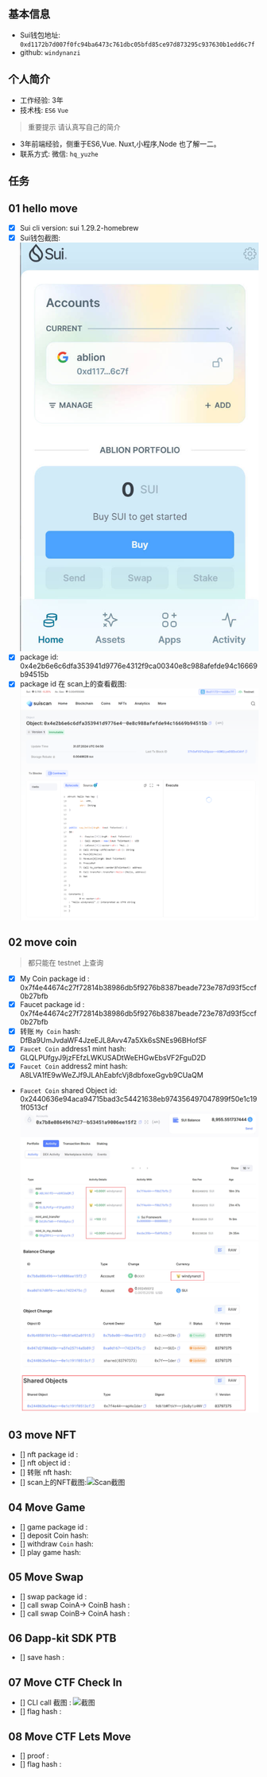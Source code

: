 ## 基本信息
- Sui钱包地址: `0xd1172b7d007f0fc94ba6473c761dbc05bfd85ce97d873295c937630b1edd6c7f`
- github: `windynanzi`

## 个人简介
- 工作经验: 3年
- 技术栈: `ES6` `Vue`
> 重要提示 请认真写自己的简介
- 3年前端经验，侧重于ES6,Vue. Nuxt,小程序,Node 也了解一二。
- 联系方式: 微信: `hq_yuzhe` 

## 任务

##   01 hello move  
- [x] Sui cli version: sui 1.29.2-homebrew
- [x] Sui钱包截图: ![Sui钱包截图](./images/sui-wallet.jpg)
- [x] package id: 0x4e2b6e6c6dfa353941d9776e4312f9ca00340e8c988afefde94c16669b94515b
- [x] package id 在 scan上的查看截图:![Scan截图](./images/sui-hello-world.png)

##   02 move coin
> 都只能在 testnet 上查询
- [x] My Coin package id : 0x7f4e44674c27f72814b38986db5f9276b8387beade723e787d93f5ccf0b27bfb
- [x] Faucet package id : 0x7f4e44674c27f72814b38986db5f9276b8387beade723e787d93f5ccf0b27bfb
- [x] 转账 `My Coin` hash: DfBa9UmJvdaWF4JzeEJL8Avv47a5Xk6sSNEs96BHofSF
- [x] `Faucet Coin` address1 mint hash: GLQLPUfgyJ9jzFEfzLWKUSADtWeEHGwEbsVF2FguD2D
- [x] `Faucet Coin` address2 mint hash: A8LVA1fE9wWeZJf9JLAhEabfcVj8dbfoxeGgvb9CUaQM
- `Faucet Coin` shared Object id: 0x2440636e94aca94715bad3c54421638eb974356497047899f50e1c191f0513cf
![被转账用户活动页截图](./images/hello_coin_1.jpg)
![其中一个Faucet Coin截图](./images/hello_coin_2.jpg)

##   03 move NFT
- [] nft package id :
- [] nft object id : 
- [] 转账 nft  hash:
- [] scan上的NFT截图:![Scan截图](./images/你的图片地址)

##   04 Move Game
- [] game package id :
- [] deposit Coin hash:
- [] withdraw `Coin` hash:
- [] play game hash:

##   05 Move Swap
- [] swap package id :
- [] call swap CoinA-> CoinB  hash :
- [] call swap CoinB-> CoinA  hash :

##   06 Dapp-kit SDK PTB
- [] save hash :

##   07 Move CTF Check In
- [] CLI call 截图 : ![截图](./images/你的图片地址)
- [] flag hash :

##   08 Move CTF Lets Move
- [] proof : 
- [] flag hash :
